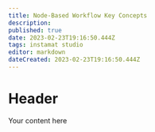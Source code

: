```yaml
---
title: Node-Based Workflow Key Concepts
description: 
published: true
date: 2023-02-23T19:16:50.444Z
tags: instamat studio
editor: markdown
dateCreated: 2023-02-23T19:16:50.444Z
---
```


# Header
Your content here